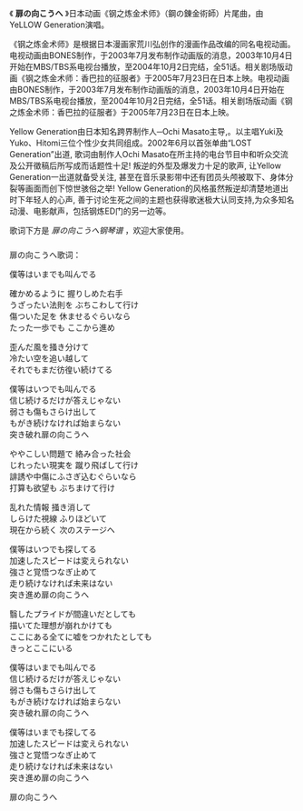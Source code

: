 

《 **扉の向こうへ** 》日本动画《钢之炼金术师》（鋼の錬金術師）片尾曲，由YeLLOW Generation演唱。

  

《钢之炼金术师》是根据日本漫画家荒川弘创作的漫画作品改编的同名电视动画。电视动画由BONES制作，于2003年7月发布制作动画版的消息，2003年10月4日开始在MBS/TBS系电视台播放，至2004年10月2日完结，全51话。相关剧场版动画《钢之炼金术师：香巴拉的征服者》于2005年7月23日在日本上映。电视动画由BONES制作，于2003年7月发布制作动画版的消息，2003年10月4日开始在MBS/TBS系电视台播放，至2004年10月2日完结，全51话。相关剧场版动画《钢之炼金术师：香巴拉的征服者》于2005年7月23日在日本上映。

  

Yellow Generation由日本知名跨界制作人─Ochi
Masato主导,。以主唱Yuki及Yuko、Hitomi三位个性少女共同组成。2002年6月以首张单曲“LOST Generation”出道,
歌词由制作人Ochi Masato在所主持的电台节目中和听众交流及公开徵稿后所写成而话题性十足! 叛逆的外型及爆发力十足的歌声, 让Yellow
Generation一出道就备受关注, 甚至在音乐录影带中还有团员头颅被取下、身体分裂等画面而创下惊世骇俗之举! Yellow
Generation的风格虽然叛逆却清楚地道出时下年轻人的心声,
善于讨论生死之间的主题也获得歌迷极大认同支持,为众多知名动漫、电影献声，包括钢炼ED门的另一边等。

歌词下方是 _扉の向こうへ钢琴谱_ ，欢迎大家使用。

###  
扉の向こうへ歌词：

  
僕等はいまでも叫んでる

確かめるように 握りしめた右手  
うざったい法則を ぶちこわして行け  
傷ついた足を 休ませるぐらいなら  
たった一歩でも ここから進め

歪んだ風を掻き分けて  
冷たい空を追い越して  
それでもまだ彷徨い続けてる

僕等はいつでも叫んでる  
信じ続けるだけが答えじゃない  
弱さも傷もさらけ出して  
もがき続けなければ始まらない  
突き破れ扉の向こうへ

ややこしい問題で 絡み合った社会  
じれったい現実を 蹴り飛ばして行け  
誹誘や中傷にふさぎ込むぐらいなら  
打算も欲望も ぶちまけて行け

乱れた情報 掻き消して  
しらけた視線 ふりほどいて  
現在から続く 次のステージヘ

僕等はいつでも探してる  
加速したスピードは変えられない  
強さと覚悟つなぎ止めて  
走り続けなければ未来はない  
突き進め扉の向こうへ

翳したプライドが間違いだとしても  
描いてた理想が崩れかけても  
ここにある全てに嘘をつかれたとしても  
きっとここにいる

僕等はいまでも叫んでる  
信じ続けるだけが答えじゃない  
弱さも傷もさらけ出して  
もがき続けなければ始まらない  
突き破れ扉の向こうへ

僕等はいまでも探してる  
加速したスピードは変えられない  
強さと覚悟つなぎ止めて  
走り続けなければ未来はない  
突き進め扉の向こうへ

扉の向こうへ  
  

